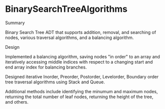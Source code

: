 # BinarySearchTreeAlgorithms
Summary

Binary Search Tree ADT that supports addition, removal, and searching of nodes, various traversal algorithms, and a balancing algorithm.

Design

Implemented a balancing algorithm, saving nodes "in order" to an array and iteratively accessing middle indices with respect to a changing start and end array index for balancing branches.

Designed iterative Inorder, Preorder, Postorder, Levelorder, Boundary order tree traversal algorithms using Stack and Queue.

Additional methods include identifying the minumum and maximum nodes, returning the total number of leaf nodes, returning the height of the tree, and others.
